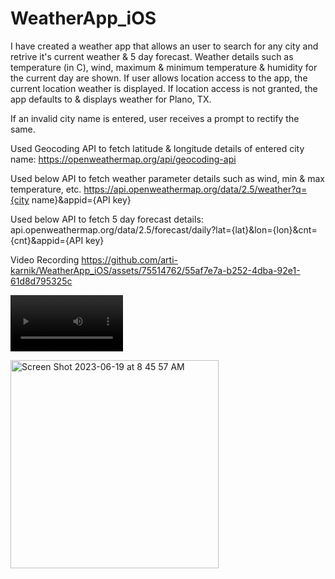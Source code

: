 # WeatherApp_iOS

I have created a weather app that allows an user to search for any city and retrive it's current weather & 5 day forecast. Weather details such as temperature (in C), wind, maximum & minimum temperature & humidity for the current day are shown. If user allows location access to the app, the current location weather is displayed. If location access is not granted, the app defaults to & displays weather for Plano, TX.

If an invalid city name is entered, user receives a prompt to rectify the same.

Used Geocoding API to fetch latitude & longitude details of entered city name:
https://openweathermap.org/api/geocoding-api

Used below API to fetch weather parameter details such as wind, min & max temperature, etc.
https://api.openweathermap.org/data/2.5/weather?q={city name}&appid={API key}

Used below API to fetch 5 day forecast details:
api.openweathermap.org/data/2.5/forecast/daily?lat={lat}&lon={lon}&cnt={cnt}&appid={API key}

Video Recording
https://github.com/arti-karnik/WeatherApp_iOS/assets/75514762/55af7e7a-b252-4dba-92e1-61d8d795325c

<video src='https://github.com/arti-karnik/WeatherApp_iOS/assets/75514762/55af7e7a-b252-4dba-92e1-61d8d795325c' width=180/> | <video src='video2.mp4' width=180/>

<img width="333" alt="Screen Shot 2023-06-19 at 8 45 57 AM" src="https://github.com/arti-karnik/WeatherApp_iOS/assets/75514762/f7a400df-10ed-4d4b-ad50-003003d49e16">




